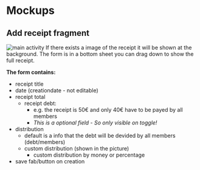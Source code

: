 # Mockups

## Add receipt fragment
![main activity](./images/mock-add-receipt-fragment.png)
If there exists a image of the receipt it will be shown at the background.
The form is in a bottom sheet you can drag down to show the full receipt.

**The form contains:**
- receipt title
- date (creationdate - not editable)
- receipt total
    - receipt debt: 
        - e.g. the receipt is 50€ and only 40€ have to be payed by all members
        - _This is a optional field - So only visible on toggle!_
- distribution
    - default is a info that the debt will be devided by all members (debt/members)
    - custom distribution (shown in the picture)
        - custom distribution by money or percentage
- save fab/button on creation
